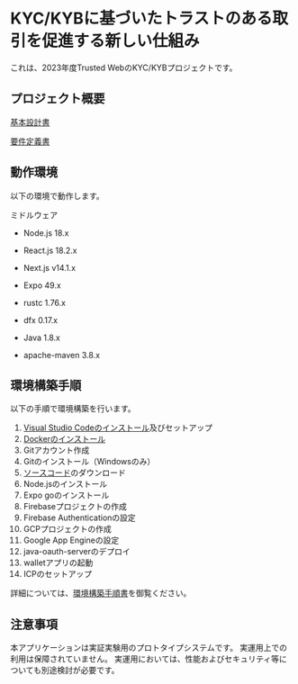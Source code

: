 # KYC/KYBに基づいたトラストのある取引を促進する新しい仕組み
これは、2023年度Trusted WebのKYC/KYBプロジェクトです。

## プロジェクト概要

[基本設計書](https://github.com/dentsusoken/tw-kyb/blob/main/doc/%E5%9F%BA%E6%9C%AC%E8%A8%AD%E8%A8%88%E6%9B%B8.pdf)

[要件定義書](https://github.com/dentsusoken/tw-kyb/blob/main/doc/%E8%A6%81%E4%BB%B6%E5%AE%9A%E7%BE%A9%E6%9B%B8.pdf)


## 動作環境
以下の環境で動作します。

ミドルウェア

- Node.js 18.x

- React.js 18.2.x

- Next.js v14.1.x

- Expo 49.x

- rustc 1.76.x

- dfx 0.17.x

- Java 1.8.x

- apache-maven 3.8.x

## 環境構築手順

以下の手順で環境構築を行います。
  1. [Visual Studio Codeのインストール](https://code.visualstudio.com/download)及びセットアップ
  2. [Dockerのインストール](https://www.docker.com/products/docker-desktop/)
  3. Gitアカウント作成
  4. Gitのインストール（Windowsのみ）
  5. [ソースコード](https://github.com/dentsusoken/tw-kyb.git)のダウンロード
  6. Node.jsのインストール
  7. Expo goのインストール
  8. Firebaseプロジェクトの作成
  9. Firebase Authenticationの設定
  10. GCPプロジェクトの作成
  11. Google App Engineの設定
  12. java-oauth-serverのデプロイ
  13. walletアプリの起動
  14. ICPのセットアップ

詳細については、[環境構築手順書](https://github.com/dentsusoken/tw-kyb/raw/main/doc/%E3%83%87%E3%83%A2%E7%92%B0%E5%A2%83%E6%A7%8B%E7%AF%89%E6%89%8B%E9%A0%86.docx?raw=true)を御覧ください。

## 注意事項
本アプリケーションは実証実験用のプロトタイプシステムです。
実運用上での利用は保障されていません。
実運用においては、性能およびセキュリティ等についても別途検討が必要です。
